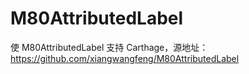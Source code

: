 # M80AttributedLabel
使 M80AttributedLabel 支持 Carthage，源地址：https://github.com/xiangwangfeng/M80AttributedLabel
